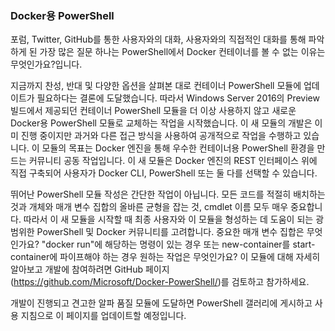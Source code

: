 ### Docker용 PowerShell

포럼, Twitter, GitHub를 통한 사용자와의 대화, 사용자와의 직접적인 대화를 통해 파악하게 된 가장 많은 질문 하나는 PowerShell에서 Docker 컨테이너를 볼 수 없는 이유는 무엇인가요?입니다. 

지금까지 찬성, 반대 및 다양한 옵션을 살펴본 대로 컨테이너 PowerShell 모듈에 업데이트가 필요하다는 결론에 도달했습니다. 따라서 Windows Server 2016의 Preview 빌드에서 제공되던 컨테이너 PowerShell 모듈을 더 이상 사용하지 않고 새로운 Docker용 PowerShell 모듈로 교체하는 작업을 시작했습니다.  이 새 모듈의 개발은 이미 진행 중이지만 과거와 다른 접근 방식을 사용하여 공개적으로 작업을 수행하고 있습니다.  이 모듈의 목표는 Docker 엔진을 통해 우수한 컨테이너용 PowerShell 환경을 만드는 커뮤니티 공동 작업입니다.  이 새 모듈은 Docker 엔진의 REST 인터페이스 위에 직접 구축되어 사용자가 Docker CLI, PowerShell 또는 둘 다를 선택할 수 있습니다.

뛰어난 PowerShell 모듈 작성은 간단한 작업이 아닙니다. 모든 코드를 적절히 배치하는 것과 개체와 매개 변수 집합의 올바른 균형을 잡는 것, cmdlet 이름 모두 매우 중요합니다.  따라서 이 새 모듈을 시작할 때 최종 사용자와 이 모듈을 형성하는 데 도움이 되는 광범위한 PowerShell 및 Docker 커뮤니티를 고려합니다.  중요한 매개 변수 집합은 무엇인가요?  "docker run"에 해당하는 명령이 있는 경우 또는 new-container를 start-container에 파이프해야 하는 경우 원하는 작업은 무엇인가요?  이 모듈에 대해 자세히 알아보고 개발에 참여하려면 GitHub 페이지(https://github.com/Microsoft/Docker-PowerShell/)를 검토하고 참가하세요.

개발이 진행되고 견고한 알파 품질 모듈에 도달하면 PowerShell 갤러리에 게시하고 사용 지침으로 이 페이지를 업데이트할 예정입니다.


<!--HONumber=Jun16_HO4-->


